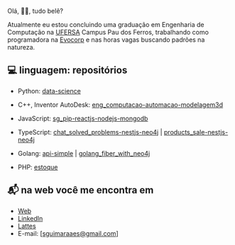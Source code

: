Olá, 👋🏻, tudo belê?

Atualmente eu estou concluindo uma graduação em Engenharia de Computação na [UFERSA](https://ufersa.edu.br/) Campus Pau dos Ferros, trabalhando como programadora na [Evocorp](https://www.evocorp.com.br/) e nas horas vagas buscando padrões na natureza.

## :computer: linguagem: repositórios
- Python:   [data-science](https://github.com/guimaraaes/data-science)

- C++, Inventor AutoDesk: [eng_computacao-automacao-modelagem3d](https://github.com/guimaraaes/eng_computacao-automacao-modelagem3d)

- JavaScript: [sg_pip-reactjs-nodejs-mongodb](https://github.com/guimaraaes/sg_pip-reactjs-nodejs-mongodb) 

- TypeScript: [chat_solved_problems-nestjs-neo4j](https://github.com/guimaraaes/chat_solved_problems-nestjs-neo4j) | [products_sale-nestjs-neo4j](https://github.com/guimaraaes/products_sale-nestjs-neo4j)
  
- Golang: [api-simple](https://github.com/guimaraaes/api-simple) | [golang_fiber_with_neo4j](https://github.com/guimaraaes/golang_fiber_with_neo4j)

- PHP: [estoque](https://github.com/guimaraaes/estoque)

<!--
## &#x1f4c8; minhas estatísticas no GitHub
<a href="https://github.com/guimaraaes/guimaraaes">
  <img align="center" src="https://github-readme-stats.vercel.app/api/top-langs/?username=guimaraaes&hide=java,html&title_color=ffffff&text_color=c9cacc&icon_color=2bbc8a&bg_color=1d1f21" />
</a>
<a href="https://github.com/guimaraaes/guimaraaes">
  <img align="center" src="https://github-readme-stats.vercel.app/api?username=guimaraaes&show_icons=true&line_height=27&count_private=true&title_color=ffffff&text_color=c9cacc&icon_color=2bbc8a&bg_color=1d1f21" alt="Catalin's GitHub Stats" />
</a>
-->

## 📬 na web você me encontra em

- [Web](https://guimaraaes.github.io/guimaraaes/)
- [LinkedIn](linkedin.com/in/sara-guimar%C3%A3es-aa2382155/)
- [Lattes](lattes.cnpq.br/7082901769077209)
- E-mail: [sguimaraaes@gmail.com]
